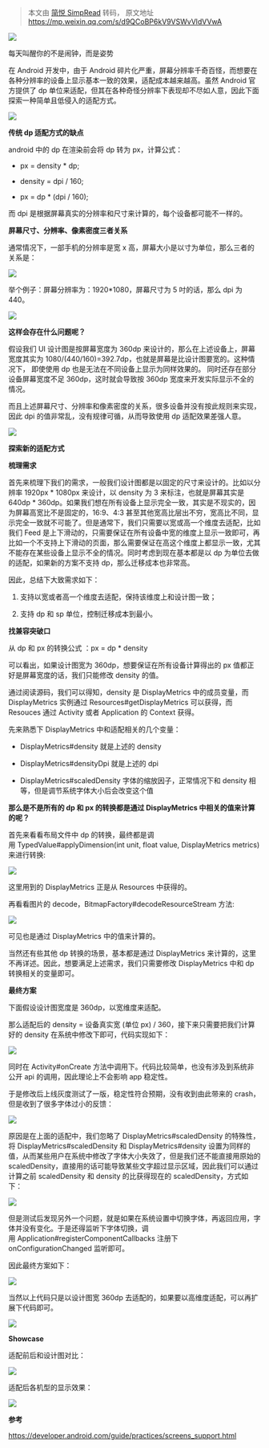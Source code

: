 > 本文由 [简悦 SimpRead](http://ksria.com/simpread/) 转码， 原文地址 https://mp.weixin.qq.com/s/d9QCoBP6kV9VSWvVldVVwA

![](https://mmbiz.qpic.cn/mmbiz_gif/5EcwYhllQOgM19n6iawpWQRCfcibxicoBYGKxX2oJgeqbjpxh7f4WlhS3ms9ic3icv8Iibg30Bj1tgpgG2zSuaKxExmQ/640?wx_fmt=gif)

每天叫醒你的不是闹钟，而是姿势

在 Android 开发中，由于 Android 碎片化严重，屏幕分辨率千奇百怪，而想要在各种分辨率的设备上显示基本一致的效果，适配成本越来越高。虽然 Android 官方提供了 dp 单位来适配，但其在各种奇怪分辨率下表现却不尽如人意，因此下面探索一种简单且低侵入的适配方式。

![](https://mmbiz.qpic.cn/mmbiz_png/5EcwYhllQOgM19n6iawpWQRCfcibxicoBYGY863ov6JALom5d4IcDNfhaQ82wu7zWbicNEGMZEeQQzbtZO6s3uFcdA/640?wx_fmt=png)

**传统 dp 适配方式的缺点**

android 中的 dp 在渲染前会将 dp 转为 px，计算公式：  

*   px = density * dp;
    
*   density = dpi / 160;
    
*   px = dp * (dpi / 160);
    

而 dpi 是根据屏幕真实的分辨率和尺寸来计算的，每个设备都可能不一样的。

**屏幕尺寸、分辨率、像素密度三者关系**

通常情况下，一部手机的分辨率是宽 x 高，屏幕大小是以寸为单位，那么三者的关系是：

![](https://mmbiz.qpic.cn/mmbiz_png/5EcwYhllQOgM19n6iawpWQRCfcibxicoBYG51prmqwNCLAVALyK5Rhv4uSbrU5FQKQL6bZI3iaibTJaz3NMpEQ8zWAA/640?wx_fmt=png)

举个例子：屏幕分辨率为：1920*1080，屏幕尺寸为 5 吋的话，那么 dpi 为 440。  

![](https://mmbiz.qpic.cn/mmbiz_png/5EcwYhllQOgM19n6iawpWQRCfcibxicoBYG0aE9VoUJylxjwZHClXzKeeiadnQyvpLwsyZfES4axmPkmrwZ1jtyibKA/640?wx_fmt=png)

**这样会存在什么问题呢？**

假设我们 UI 设计图是按屏幕宽度为 360dp 来设计的，那么在上述设备上，屏幕宽度其实为 1080/(440/160)=392.7dp，也就是屏幕是比设计图要宽的。这种情况下， 即使使用 dp 也是无法在不同设备上显示为同样效果的。 同时还存在部分设备屏幕宽度不足 360dp，这时就会导致按 360dp 宽度来开发实际显示不全的情况。

  
而且上述屏幕尺寸、分辨率和像素密度的关系，很多设备并没有按此规则来实现， 因此 dpi 的值非常乱，没有规律可循，从而导致使用 dp 适配效果差强人意。

![](https://mmbiz.qpic.cn/mmbiz_png/5EcwYhllQOgM19n6iawpWQRCfcibxicoBYGY863ov6JALom5d4IcDNfhaQ82wu7zWbicNEGMZEeQQzbtZO6s3uFcdA/640?wx_fmt=png)

**探索新的适配方式**

**梳理需求**

首先来梳理下我们的需求，一般我们设计图都是以固定的尺寸来设计的。比如以分辨率 1920px * 1080px 来设计，以 density 为 3 来标注，也就是屏幕其实是 640dp * 360dp。如果我们想在所有设备上显示完全一致，其实是不现实的，因为屏幕高宽比不是固定的，16:9、4:3 甚至其他宽高比层出不穷，宽高比不同，显示完全一致就不可能了。但是通常下，我们只需要以宽或高一个维度去适配，比如我们 Feed 是上下滑动的，只需要保证在所有设备中宽的维度上显示一致即可，再比如一个不支持上下滑动的页面，那么需要保证在高这个维度上都显示一致，尤其不能存在某些设备上显示不全的情况。同时考虑到现在基本都是以 dp 为单位去做的适配，如果新的方案不支持 dp，那么迁移成本也非常高。

因此，总结下大致需求如下：

1.  支持以宽或者高一个维度去适配，保持该维度上和设计图一致；
    
2.  支持 dp 和 sp 单位，控制迁移成本到最小。
    

**找兼容突破口**

从 dp 和 px 的转换公式 ：px = dp * density 

可以看出，如果设计图宽为 360dp，想要保证在所有设备计算得出的 px 值都正好是屏幕宽度的话，我们只能修改 density 的值。

通过阅读源码，我们可以得知，density 是 DisplayMetrics 中的成员变量，而 DisplayMetrics 实例通过 Resources#getDisplayMetrics 可以获得，而 Resouces 通过 Activity 或者 Application 的 Context 获得。

先来熟悉下 DisplayMetrics 中和适配相关的几个变量：

*   DisplayMetrics#density 就是上述的 density
    
*   DisplayMetrics#densityDpi 就是上述的 dpi
    
*   DisplayMetrics#scaledDensity 字体的缩放因子，正常情况下和 density 相等，但是调节系统字体大小后会改变这个值
    

**那么是不是所有的 dp 和 px 的转换都是通过 DisplayMetrics 中相关的值来计算的呢？**

首先来看看布局文件中 dp 的转换，最终都是调用 TypedValue#applyDimension(int unit, float value, DisplayMetrics metrics) 来进行转换:

![](https://mmbiz.qpic.cn/mmbiz_jpg/5EcwYhllQOgM19n6iawpWQRCfcibxicoBYGMuDxhfdfuUNTrcK53gBdh0pntjAsTcqMb5o0RJG06dy8oK6eWZX9MA/640?wx_fmt=jpeg)

这里用到的 DisplayMetrics 正是从 Resources 中获得的。

再看看图片的 decode，BitmapFactory#decodeResourceStream 方法:

![](https://mmbiz.qpic.cn/mmbiz_jpg/5EcwYhllQOgM19n6iawpWQRCfcibxicoBYGnnPNN2o1ic2l2n44tkwicGP44gxOoG4NTne94bzBicu4h6T4cPnxvrxjw/640?wx_fmt=jpeg)

可见也是通过 DisplayMetrics 中的值来计算的。

当然还有些其他 dp 转换的场景，基本都是通过 DisplayMetrics 来计算的，这里不再详述。因此，想要满足上述需求，我们只需要修改 DisplayMetrics 中和 dp 转换相关的变量即可。

**最终方案**

下面假设设计图宽度是 360dp，以宽维度来适配。

那么适配后的 density = 设备真实宽 (单位 px) / 360，接下来只需要把我们计算好的 density 在系统中修改下即可，代码实现如下：

![](https://mmbiz.qpic.cn/mmbiz_jpg/5EcwYhllQOgM19n6iawpWQRCfcibxicoBYGOqZUB55MX5uoJ57bRICLjBV3GmlJocWGpQFzEiaAYfANvVNbxO4B1gQ/640?wx_fmt=jpeg)

同时在 Activity#onCreate 方法中调用下。代码比较简单，也没有涉及到系统非公开 api 的调用，因此理论上不会影响 app 稳定性。

于是修改后上线灰度测试了一版，稳定性符合预期，没有收到由此带来的 crash，但是收到了很多字体过小的反馈：

![](https://mmbiz.qpic.cn/mmbiz_png/5EcwYhllQOgM19n6iawpWQRCfcibxicoBYGWAarQNCEVn9ZczAJqfXRp2CqNI50kGueXGJTQPhU7U3ibI7cQ1Oc6EQ/640?wx_fmt=png)

原因是在上面的适配中，我们忽略了 DisplayMetrics#scaledDensity 的特殊性，将 DisplayMetrics#scaledDensity 和 DisplayMetrics#density 设置为同样的值，从而某些用户在系统中修改了字体大小失效了，但是我们还不能直接用原始的 scaledDensity，直接用的话可能导致某些文字超过显示区域，因此我们可以通过计算之前 scaledDensity 和 density 的比获得现在的 scaledDensity，方式如下：

![](https://mmbiz.qpic.cn/mmbiz_jpg/5EcwYhllQOgM19n6iawpWQRCfcibxicoBYGUle8F5PrpBI2LZ3icLOq2hQHl0ujhsMyjta7mcZ8Iqbs0BECMN64kVw/640?wx_fmt=jpeg)

但是测试后发现另外一个问题，就是如果在系统设置中切换字体，再返回应用，字体并没有变化。于是还得监听下字体切换，调用 Application#registerComponentCallbacks 注册下 onConfigurationChanged 监听即可。

因此最终方案如下：

![](https://mmbiz.qpic.cn/mmbiz_jpg/5EcwYhllQOgM19n6iawpWQRCfcibxicoBYGhxiapFRVjOtiaWzcERXwjaRDJgyyoIibSq2AJrby8q2aExttHeZfk0VZQ/640?wx_fmt=jpeg)

当然以上代码只是以设计图宽 360dp 去适配的，如果要以高维度适配，可以再扩展下代码即可。

![](https://mmbiz.qpic.cn/mmbiz_png/5EcwYhllQOgM19n6iawpWQRCfcibxicoBYGY863ov6JALom5d4IcDNfhaQ82wu7zWbicNEGMZEeQQzbtZO6s3uFcdA/640?wx_fmt=png)

**Showcase**

适配前后和设计图对比：

![](https://mmbiz.qpic.cn/mmbiz_png/5EcwYhllQOgM19n6iawpWQRCfcibxicoBYGRV6WsheI6R1esPW4nFXS6YtlLCNmiaUlreYVaYApFHSCD8dOddyss0A/640?wx_fmt=png)

适配后各机型的显示效果：

![](https://mmbiz.qpic.cn/mmbiz_jpg/5EcwYhllQOgM19n6iawpWQRCfcibxicoBYGYGKG0w6qrU95oiayI8CHUugNjNMapksj1LkAo2vmj6RhicgQffQgt2zQ/640?wx_fmt=jpeg)

**参考**

https://developer.android.com/guide/practices/screens_support.html